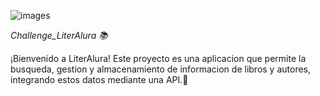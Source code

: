 
![images](https://github.com/user-attachments/assets/45dac5df-21b3-436e-b148-b7cbf94ec7bf)

<em>Challenge_LiterAlura 📚 </em>

¡Bienvenido a LiterAlura! Este proyecto es una aplicacion que permite la busqueda, gestion y almacenamiento de informacion de libros y autores, integrando estos datos mediante una API.🚀

